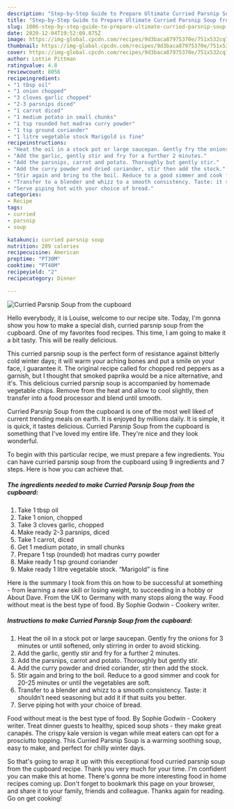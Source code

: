```yaml
---
description: "Step-by-Step Guide to Prepare Ultimate Curried Parsnip Soup from the cupboard"
title: "Step-by-Step Guide to Prepare Ultimate Curried Parsnip Soup from the cupboard"
slug: 1006-step-by-step-guide-to-prepare-ultimate-curried-parsnip-soup-from-the-cupboard
date: 2020-12-04T19:52:09.875Z
image: https://img-global.cpcdn.com/recipes/9d3baca87975370e/751x532cq70/curried-parsnip-soup-from-the-cupboard-recipe-main-photo.jpg
thumbnail: https://img-global.cpcdn.com/recipes/9d3baca87975370e/751x532cq70/curried-parsnip-soup-from-the-cupboard-recipe-main-photo.jpg
cover: https://img-global.cpcdn.com/recipes/9d3baca87975370e/751x532cq70/curried-parsnip-soup-from-the-cupboard-recipe-main-photo.jpg
author: Lottie Pittman
ratingvalue: 4.8
reviewcount: 8056
recipeingredient:
- "1 tbsp oil"
- "1 onion chopped"
- "3 cloves garlic chopped"
- "2-3 parsnips diced"
- "1 carrot diced"
- "1 medium potato in small chunks"
- "1 tsp rounded hot madras curry powder"
- "1 tsp ground coriander"
- "1 litre vegetable stock Marigold is fine"
recipeinstructions:
- "Heat the oil in a stock pot or large saucepan. Gently fry the onions for 3 minutes or until softened, only stirring in order to avoid sticking."
- "Add the garlic, gently stir and fry for a further 2 minutes."
- "Add the parsnips, carrot and potato. Thoroughly but gently stir."
- "Add the curry powder and dried coriander, stir then add the stock."
- "Stir again and bring to the boil. Reduce to a good simmer and cook for 20-25 minutes or until the vegetables are soft."
- "Transfer to a blender and whizz to a smooth consistency. Taste: it shouldn’t need seasoning but add it if that suits you better."
- "Serve piping hot with your choice of bread."
categories:
- Recipe
tags:
- curried
- parsnip
- soup

katakunci: curried parsnip soup 
nutrition: 289 calories
recipecuisine: American
preptime: "PT30M"
cooktime: "PT40M"
recipeyield: "2"
recipecategory: Dinner

---
```



![Curried Parsnip Soup from the cupboard](https://img-global.cpcdn.com/recipes/9d3baca87975370e/751x532cq70/curried-parsnip-soup-from-the-cupboard-recipe-main-photo.jpg)

Hello everybody, it is Louise, welcome to our recipe site. Today, I'm gonna show you how to make a special dish, curried parsnip soup from the cupboard. One of my favorites food recipes. This time, I am going to make it a bit tasty. This will be really delicious.

This curried parsnip soup is the perfect form of resistance against bitterly cold winter days; it will warm your aching bones and put a smile on your face, I guarantee it. The original recipe called for chopped red peppers as a garnish, but I thought that smoked paprika would be a nice alternative, and it&#39;s. This delicious curried parsnip soup is accompanied by homemade vegetable chips. Remove from the heat and allow to cool slightly, then transfer into a food processor and blend until smooth.

Curried Parsnip Soup from the cupboard is one of the most well liked of current trending meals on earth. It is enjoyed by millions daily. It is simple, it is quick, it tastes delicious. Curried Parsnip Soup from the cupboard is something that I've loved my entire life. They're nice and they look wonderful.


To begin with this particular recipe, we must prepare a few ingredients. You can have curried parsnip soup from the cupboard using 9 ingredients and 7 steps. Here is how you can achieve that.

<!--inarticleads1-->

##### The ingredients needed to make Curried Parsnip Soup from the cupboard:

1. Take 1 tbsp oil
1. Take 1 onion, chopped
1. Take 3 cloves garlic, chopped
1. Make ready 2-3 parsnips, diced
1. Take 1 carrot, diced
1. Get 1 medium potato, in small chunks
1. Prepare 1 tsp (rounded) hot madras curry powder
1. Make ready 1 tsp ground coriander
1. Make ready 1 litre vegetable stock. “Marigold” is fine


Here is the summary I took from this on how to be successful at something - from learning a new skill or losing weight, to succeeding in a hobby or About Dave. From the UK to Germany with many stops along the way. Food without meat is the best type of food. By Sophie Godwin - Cookery writer. 

<!--inarticleads2-->

##### Instructions to make Curried Parsnip Soup from the cupboard:

1. Heat the oil in a stock pot or large saucepan. Gently fry the onions for 3 minutes or until softened, only stirring in order to avoid sticking.
1. Add the garlic, gently stir and fry for a further 2 minutes.
1. Add the parsnips, carrot and potato. Thoroughly but gently stir.
1. Add the curry powder and dried coriander, stir then add the stock.
1. Stir again and bring to the boil. Reduce to a good simmer and cook for 20-25 minutes or until the vegetables are soft.
1. Transfer to a blender and whizz to a smooth consistency. Taste: it shouldn’t need seasoning but add it if that suits you better.
1. Serve piping hot with your choice of bread.


Food without meat is the best type of food. By Sophie Godwin - Cookery writer. Treat dinner guests to healthy, spiced soup shots - they make great canapés. The crispy kale version is vegan while meat eaters can opt for a prosciutto topping. This Curried Parsnip Soup is a warming soothing soup, easy to make, and perfect for chilly winter days. 

So that's going to wrap it up with this exceptional food curried parsnip soup from the cupboard recipe. Thank you very much for your time. I'm confident you can make this at home. There's gonna be more interesting food in home recipes coming up. Don't forget to bookmark this page on your browser, and share it to your family, friends and colleague. Thanks again for reading. Go on get cooking!

